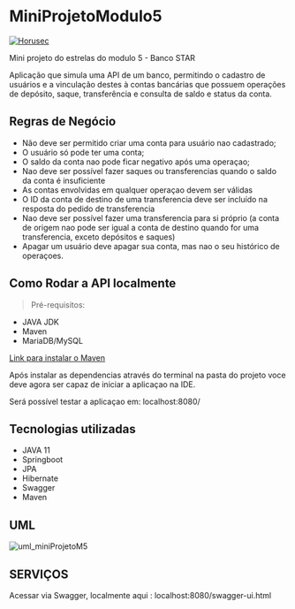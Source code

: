 # MiniProjetoModulo5

[![Horusec](https://github.com/maiconriam/MiniProjetoModulo5/actions/workflows/security-pipeline.yml/badge.svg)](https://github.com/maiconriam/MiniProjetoModulo5/actions/workflows/security-pipeline.yml)

Mini projeto do estrelas do modulo 5 - Banco STAR

Aplicação que simula uma API de um banco, permitindo o cadastro de usuários e a vinculação destes à contas bancárias que possuem operações de depósito, saque, transferência e consulta de saldo e status da conta.


## Regras de Negócio

- Não deve ser permitido criar uma conta para usuário nao cadastrado;
- O usuário só pode ter uma conta;
- O saldo da conta nao pode ficar negativo após uma operaçao;
- Nao deve ser possível fazer saques ou transferencias quando o saldo  da conta é insuficiente
- As contas envolvidas em qualquer operaçao devem ser válidas
- O ID da conta de destino de uma transferencia deve ser incluído na resposta do pedido de transferencia
- Nao deve ser possível fazer uma transferencia para si próprio (a conta de origem nao pode ser igual a conta de destino quando for uma transferencia, exceto depósitos e saques)
- Apagar um usuário deve apagar sua conta, mas nao o seu histórico de operaçoes.

## Como Rodar a API localmente

> Pré-requisitos:

- JAVA JDK
- Maven
- MariaDB/MySQL

[Link para instalar o Maven](https://maven.apache.org/download.cgi)

Após instalar as dependencias através do terminal na pasta do projeto voce deve agora ser capaz de iniciar a aplicaçao na IDE. 

Será possível testar a aplicaçao em: localhost:8080/

## Tecnologias utilizadas

- JAVA 11
- Springboot
- JPA
- Hibernate
- Swagger
- Maven

## UML

![uml_miniProjetoM5](https://user-images.githubusercontent.com/81029547/144488826-0312f99f-00c8-4fa0-8001-e4309ee0c7ef.png)

## SERVIÇOS

Acessar via Swagger, localmente aqui : localhost:8080/swagger-ui.html

